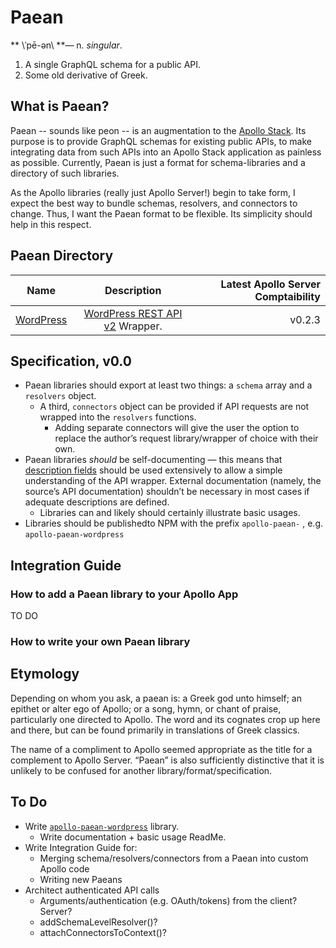 # Paean
** \\ˈpē-ən\\ **— n. _singular_.  
  1. A single GraphQL schema for a public API.
  2. Some old derivative of Greek.

## What is Paean?

Paean -- sounds like peon -- is an augmentation to the [Apollo Stack](http://www.apollostack.com/).  Its purpose is to provide GraphQL schemas for existing public APIs, to make integrating data from such APIs into an Apollo Stack application as painless as possible.  Currently, Paean is just a format for schema-libraries and a directory of such libraries.

As the Apollo libraries (really just Apollo Server!) begin to take form, I expect the best way to bundle schemas, resolvers, and connectors to change. Thus, I want the Paean format to be flexible.  Its simplicity should help in this respect.

## Paean Directory
| Name          | Description   | Latest Apollo Server Comptaibility  |
| ------------- |:-------------:| -----:|
| [WordPress](https://github.com/jangerhofer/apollo-paean-wordpress)      | [WordPress REST API v2](http://v2.wp-api.org/) Wrapper. | v0.2.3 |


## Specification, v0.0
- Paean libraries should export at least two things: a `schema` array and a `resolvers` object.
	- A third, `connectors` object can be provided if API requests are not wrapped into the `resolvers` functions.
		- Adding separate connectors will give the user the option to replace the author’s request library/wrapper of choice with their own.
- Paean libraries _should_ be self-documenting — this means that [description fields](https://github.com/apollostack/apollo-server/issues/72#issuecomment-236431210) should be used extensively to allow a simple understanding of the API wrapper.  External documentation (namely, the source’s API documentation) shouldn’t be necessary in most cases if adequate descriptions are defined.
	- Libraries can and likely should certainly illustrate basic usages.
- Libraries should be publishedto NPM with the prefix `apollo-paean-` , e.g. `apollo-paean-wordpress`

## Integration Guide
### How to add a Paean library to your Apollo App
TO DO

### How to write your own Paean library

## Etymology
Depending on whom you ask, a paean is: a Greek god unto himself; an epithet or alter ego of Apollo; or a song, hymn, or chant of praise, particularly one directed to Apollo.  The word and its cognates crop up here and there, but can be found primarily in translations of Greek classics.

The name of a compliment to Apollo seemed appropriate as the title for a complement to Apollo Server.  “Paean” is also sufficiently distinctive that it is unlikely to be confused for another library/format/specification.

## To Do
- Write [`apollo-paean-wordpress`](https://github.com/jangerhofer/apollo-paean-wordpress) library.
  - Write documentation + basic usage ReadMe.
- Write Integration Guide for:
	- Merging schema/resolvers/connectors from a Paean into custom Apollo code
	- Writing new Paeans
- Architect authenticated API calls
	- Arguments/authentication (e.g. OAuth/tokens) from the client? Server?
	- addSchemaLevelResolver()?
	- attachConnectorsToContext()?
